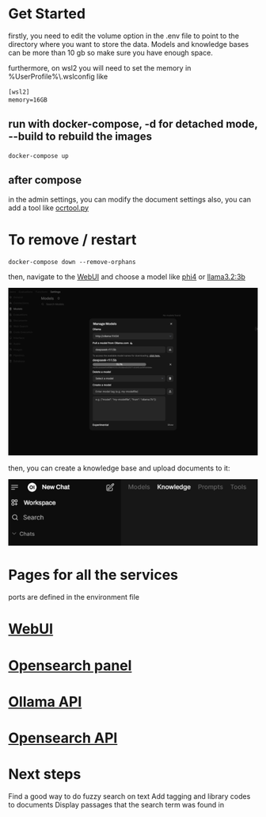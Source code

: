 # Get Started 

firstly, you need to edit the volume option in the .env file to point to the directory where you want to store the data. Models and knowledge bases can be more than 10 gb so make sure you have enough space.

furthermore, on wsl2 you will need to set the memory in %UserProfile%\\.wslconfig like

    [wsl2]
    memory=16GB

## run with docker-compose, -d for detached mode, --build to rebuild the images

    docker-compose up

## after compose

in the admin settings, you can modify the document settings
also, you can add a tool like [ocrtool.py](./ocrtool.py) 
    
# To remove / restart

    docker-compose down --remove-orphans

then, navigate to the [WebUI](http://localhost:3000/) and choose a model like [phi4](https://ollama.com/library/phi4) or [llama3.2:3b](https://ollama.com/library/llama3.2:3b)

![img](./image.png)

then, you can create a knowledge base and upload documents to it:

![img](./image2.png)

# Pages for all the services

ports are defined in the environment file
    
# [WebUI](http://localhost:3000/)
    
# [Opensearch panel](http://localhost:5601/)

# [Ollama API](http://localhost:11434/)
        
# [Opensearch API](http://localhost:9200/)
    
# Next steps 

Find a good way to do fuzzy search on text 
Add tagging and library codes to documents 
Display passages that the search term was found in